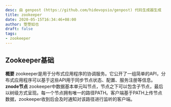 ```yaml
---
desc: 由 genpost (https://github.com/hidevopsio/genpost) 代码生成器生成
title: zookeeper
date: 2020-05-15T16:34:46+08:00
author: 箜箜如也
draft: false
tags:
- zookeeper
---
```


## Zookeeper基础
**概要**
zookeeper是用于分布式应用程序的协调服务。它公开了一组简单的API，分布式应用程序可以基于这些API用于同步节点状态、配置、服务注册等信息。
**znode节点**
zookeeper中数据基本单元叫节点，节点之下可以包含子节点，最后以树级方式呈现。每一个节点拥有唯一的路径PATH。客户端基于PATH上传节点数据，zookeeper收到后会及时通知对该路径进行监听的客户端。






